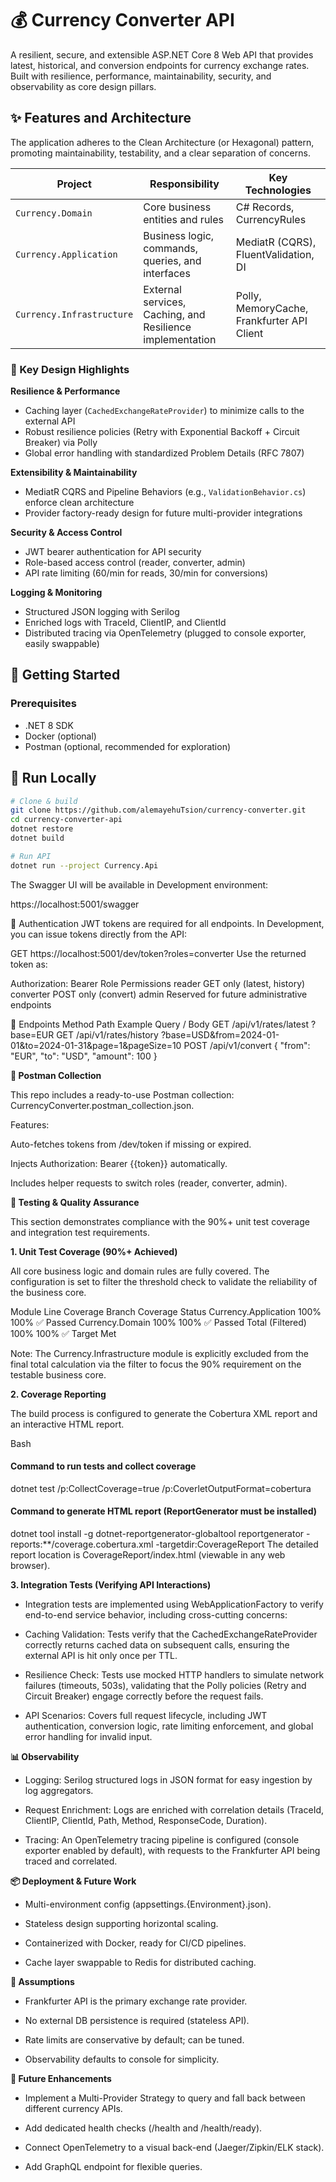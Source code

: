 # 💰 Currency Converter API

A resilient, secure, and extensible ASP.NET Core 8 Web API that provides latest, historical, and conversion endpoints for currency exchange rates. Built with resilience, performance, maintainability, security, and observability as core design pillars.

## ✨ Features and Architecture

The application adheres to the Clean Architecture (or Hexagonal) pattern, promoting maintainability, testability, and a clear separation of concerns.

| Project | Responsibility | Key Technologies |
|---------|----------------|------------------|
| `Currency.Domain` | Core business entities and rules | C# Records, CurrencyRules |
| `Currency.Application` | Business logic, commands, queries, and interfaces | MediatR (CQRS), FluentValidation, DI |
| `Currency.Infrastructure` | External services, Caching, and Resilience implementation | Polly, MemoryCache, Frankfurter API Client |

### 🎯 Key Design Highlights

**Resilience & Performance**
- Caching layer (`CachedExchangeRateProvider`) to minimize calls to the external API
- Robust resilience policies (Retry with Exponential Backoff + Circuit Breaker) via Polly
- Global error handling with standardized Problem Details (RFC 7807)

**Extensibility & Maintainability**
- MediatR CQRS and Pipeline Behaviors (e.g., `ValidationBehavior.cs`) enforce clean architecture
- Provider factory-ready design for future multi-provider integrations

**Security & Access Control**
- JWT bearer authentication for API security
- Role-based access control (reader, converter, admin)
- API rate limiting (60/min for reads, 30/min for conversions)

**Logging & Monitoring**
- Structured JSON logging with Serilog
- Enriched logs with TraceId, ClientIP, and ClientId
- Distributed tracing via OpenTelemetry (plugged to console exporter, easily swappable)

## 🚀 Getting Started

### Prerequisites
- .NET 8 SDK
- Docker (optional)
- Postman (optional, recommended for exploration)

## 🔧 Run Locally

```bash
# Clone & build
git clone https://github.com/alemayehuTsion/currency-converter.git
cd currency-converter-api
dotnet restore
dotnet build

# Run API
dotnet run --project Currency.Api
```
The Swagger UI will be available in Development environment:

https://localhost:5001/swagger

🔑 Authentication
JWT tokens are required for all endpoints. In Development, you can issue tokens directly from the API:


GET https://localhost:5001/dev/token?roles=converter
Use the returned token as:


Authorization: Bearer <token>
Role	Permissions
reader	GET only (latest, history)
converter	POST only (convert)
admin	Reserved for future administrative endpoints

📡 Endpoints
Method	Path	Example Query / Body
GET	/api/v1/rates/latest	?base=EUR
GET	/api/v1/rates/history	?base=USD&from=2024-01-01&to=2024-01-31&page=1&pageSize=10
POST	/api/v1/convert	{ "from": "EUR", "to": "USD", "amount": 100 }


**🧰 Postman Collection**

This repo includes a ready-to-use Postman collection: CurrencyConverter.postman_collection.json.

Features:

Auto-fetches tokens from /dev/token if missing or expired.

Injects Authorization: Bearer {{token}} automatically.

Includes helper requests to switch roles (reader, converter, admin).

**🧪 Testing & Quality Assurance**

This section demonstrates compliance with the 90%+ unit test coverage and integration test requirements.

**1. Unit Test Coverage (90%+ Achieved)**

All core business logic and domain rules are fully covered. The configuration is set to filter the threshold check to validate the reliability of the business core.

Module	Line Coverage	Branch Coverage	Status
Currency.Application	100%	100%	✅ Passed
Currency.Domain	100%	100%	✅ Passed
Total (Filtered)	100%	100%	✅ Target Met


Note: The Currency.Infrastructure module is explicitly excluded from the final total calculation via the <Exclude> filter to focus the 90% requirement on the testable business core.

**2. Coverage Reporting**

The build process is configured to generate the Cobertura XML report and an interactive HTML report.

Bash

#### Command to run tests and collect coverage
dotnet test /p:CollectCoverage=true /p:CoverletOutputFormat=cobertura

#### Command to generate HTML report (ReportGenerator must be installed)
dotnet tool install -g dotnet-reportgenerator-globaltool
reportgenerator -reports:**/coverage.cobertura.xml -targetdir:CoverageReport
The detailed report location is CoverageReport/index.html (viewable in any web browser).

**3. Integration Tests (Verifying API Interactions)**

- Integration tests are implemented using WebApplicationFactory<Program> to verify end-to-end service behavior, including cross-cutting concerns:

- Caching Validation: Tests verify that the CachedExchangeRateProvider correctly returns cached data on subsequent calls, ensuring the external API is hit only once per TTL.

- Resilience Check: Tests use mocked HTTP handlers to simulate network failures (timeouts, 503s), validating that the Polly policies (Retry and Circuit Breaker) engage correctly before the request fails.

- API Scenarios: Covers full request lifecycle, including JWT authentication, conversion logic, rate limiting enforcement, and global error handling for invalid input.

**📊 Observability**

- Logging: Serilog structured logs in JSON format for easy ingestion by log aggregators.

- Request Enrichment: Logs are enriched with correlation details (TraceId, ClientIP, ClientId, Path, Method, ResponseCode, Duration).

- Tracing: An OpenTelemetry tracing pipeline is configured (console exporter enabled by default), with requests to the Frankfurter API being traced and correlated.

**📦 Deployment & Future Work**

- Multi-environment config (appsettings.{Environment}.json).

- Stateless design supporting horizontal scaling.

- Containerized with Docker, ready for CI/CD pipelines.

- Cache layer swappable to Redis for distributed caching.

**📝 Assumptions**

- Frankfurter API is the primary exchange rate provider.

- No external DB persistence is required (stateless API).

- Rate limits are conservative by default; can be tuned.

- Observability defaults to console for simplicity.

**🔮 Future Enhancements**

- Implement a Multi-Provider Strategy to query and fall back between different currency APIs.

- Add dedicated health checks (/health and /health/ready).

- Connect OpenTelemetry to a visual back-end (Jaeger/Zipkin/ELK stack).

- Add GraphQL endpoint for flexible queries.
